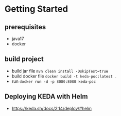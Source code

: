 # Getting Started


## prerequisites
* java17
* docker
## build project

* build jar file `mvn clean install -DskipTest=true`
* build docker file `docker build -t keda-poc:latest .`
* run `docker run -d -p 8080:8080 keda-poc`

## Deploying KEDA with Helm
* https://keda.sh/docs/2.14/deploy/#helm
